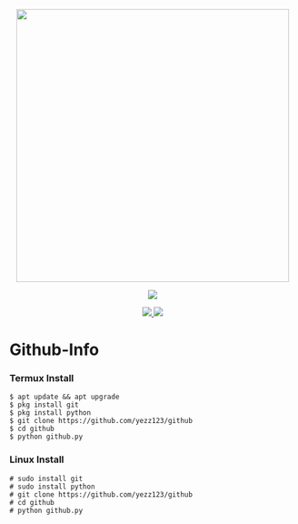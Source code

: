 <p align="center">
  <img width="480" height="480" src="https://media.giphy.com/media/hU9yHnbXHI1aFWRvAp/giphy.gif">
</p>
<p align="center"><img src="https://img.shields.io/badge/Version-1.0-brightgreen"></p>

<p align="center">
  <a href="https://github.com/yezz123">
    <img src="https://img.shields.io/github/followers/yezz123?label=Follow&style=social">
  </a>
  <a href="https://github.com/yezz123/github/stargazers">
    <img src="https://img.shields.io/github/stars/yezz123/github?style=social">
  </a>
</p>

# Github-Info
  

### Termux Install
```
$ apt update && apt upgrade
$ pkg install git
$ pkg install python
$ git clone https://github.com/yezz123/github
$ cd github
$ python github.py
```
### Linux Install
```
# sudo install git
# sudo install python
# git clone https://github.com/yezz123/github
# cd github
# python github.py
```

